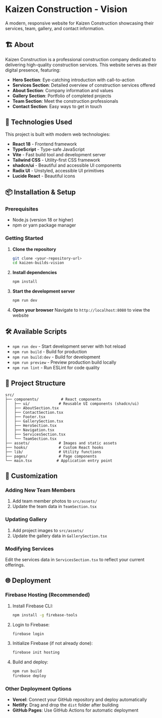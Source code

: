 # Kaizen Construction - Vision

A modern, responsive website for Kaizen Construction showcasing their services, team, gallery, and contact information.

## 🏗️ About

Kaizen Construction is a professional construction company dedicated to delivering high-quality construction services. This website serves as their digital presence, featuring:

- **Hero Section**: Eye-catching introduction with call-to-action
- **Services Section**: Detailed overview of construction services offered
- **About Section**: Company information and values
- **Gallery Section**: Portfolio of completed projects
- **Team Section**: Meet the construction professionals
- **Contact Section**: Easy ways to get in touch

## 🚀 Technologies Used

This project is built with modern web technologies:

- **React 18** - Frontend framework
- **TypeScript** - Type-safe JavaScript
- **Vite** - Fast build tool and development server
- **Tailwind CSS** - Utility-first CSS framework
- **shadcn/ui** - Beautiful and accessible UI components
- **Radix UI** - Unstyled, accessible UI primitives
- **Lucide React** - Beautiful icons

## 📦 Installation & Setup

### Prerequisites

- Node.js (version 18 or higher)
- npm or yarn package manager

### Getting Started

1. **Clone the repository**
   ```bash
   git clone <your-repository-url>
   cd kaizen-builds-vision
   ```

2. **Install dependencies**
   ```bash
   npm install
   ```

3. **Start the development server**
   ```bash
   npm run dev
   ```

4. **Open your browser**
   Navigate to `http://localhost:8080` to view the website

## 🛠️ Available Scripts

- `npm run dev` - Start development server with hot reload
- `npm run build` - Build for production
- `npm run build:dev` - Build for development
- `npm run preview` - Preview production build locally
- `npm run lint` - Run ESLint for code quality

## 📁 Project Structure

```
src/
├── components/          # React components
│   ├── ui/             # Reusable UI components (shadcn/ui)
│   ├── AboutSection.tsx
│   ├── ContactSection.tsx
│   ├── Footer.tsx
│   ├── GallerySection.tsx
│   ├── HeroSection.tsx
│   ├── Navigation.tsx
│   ├── ServicesSection.tsx
│   └── TeamSection.tsx
├── assets/             # Images and static assets
├── hooks/              # Custom React hooks
├── lib/                # Utility functions
├── pages/              # Page components
└── main.tsx           # Application entry point
```

## 🎨 Customization

### Adding New Team Members

1. Add team member photos to `src/assets/`
2. Update the team data in `TeamSection.tsx`

### Updating Gallery

1. Add project images to `src/assets/`
2. Update the gallery data in `GallerySection.tsx`

### Modifying Services

Edit the services data in `ServicesSection.tsx` to reflect your current offerings.

## 🌐 Deployment

### Firebase Hosting (Recommended)

1. Install Firebase CLI:
   ```bash
   npm install -g firebase-tools
   ```

2. Login to Firebase:
   ```bash
   firebase login
   ```

3. Initialize Firebase (if not already done):
   ```bash
   firebase init hosting
   ```

4. Build and deploy:
   ```bash
   npm run build
   firebase deploy
   ```

### Other Deployment Options

- **Vercel**: Connect your GitHub repository and deploy automatically
- **Netlify**: Drag and drop the `dist` folder after building
- **GitHub Pages**: Use GitHub Actions for automatic deployment

